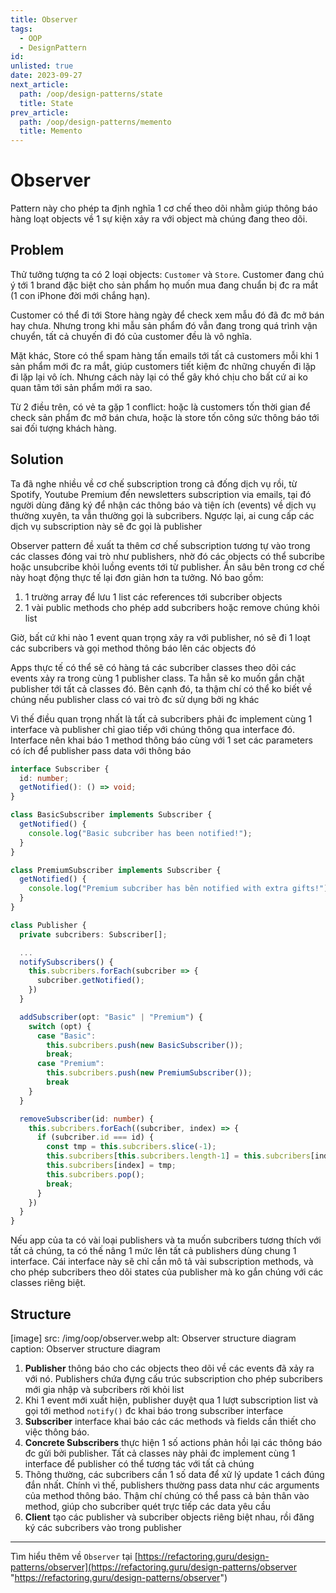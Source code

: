 ```yaml
---
title: Observer
tags:
  - OOP
  - DesignPattern
id:
unlisted: true
date: 2023-09-27
next_article:
  path: /oop/design-patterns/state
  title: State
prev_article:
  path: /oop/design-patterns/memento
  title: Memento
---
```


# Observer

Pattern này cho phép ta định nghĩa 1 cơ chế theo dõi nhằm giúp thông báo hàng loạt objects về 1 sự kiện xảy ra với object mà chúng đang theo dõi.

## Problem

Thử tưởng tượng ta có 2 loại objects: `Customer` và `Store`. Customer đang chú ý tới 1 brand đặc biệt cho sản phẩm họ muốn mua đang chuẩn bị đc ra mắt (1 con iPhone đời mới chắng hạn).

Customer có thể đi tới Store hàng ngày để check xem mẫu đó đã đc mở bán hay chưa. Nhưng trong khi mẫu sản phẩm đó vẫn đang trong quá trình vận chuyển, tất cả chuyến đi đó của customer đều là vô nghĩa.

Mặt khác, Store có thể spam hàng tấn emails tới tất cả customers mỗi khi 1 sản phẩm mới đc ra mắt, giúp customers tiết kiệm đc những chuyến đi lặp đi lặp lại vô ích. Nhưng cách này lại có thể gây khó chịu cho bất cứ ai ko quan tâm tới sản phẩm mới ra sao.

Từ 2 điều trên, có vẻ ta gặp 1 conflict: hoặc là customers tốn thời gian để check sản phẩm đc mở bán chưa, hoặc là store tốn công sức thông báo tới sai đối tượng khách hàng.

## Solution

Ta đã nghe nhiều về cơ chế subscription trong cả đống dịch vụ rồi, từ Spotify, Youtube Premium đến newsletters subscription via emails, tại đó người dùng đăng ký để nhận các thông báo và tiện ích (events) về dịch vụ thường xuyên, ta vẫn thường gọi là subcribers. Ngược lại, ai cung cấp các dịch vụ subscription này sẽ đc gọi là publisher

Observer pattern đề xuất ta thêm cơ chế subscription tương tự vào trong các classes đóng vai trò như publishers, nhờ đó các objects có thể subcribe hoặc unsubcribe khỏi luồng events tới từ publisher. Ẩn sâu bên trong cơ chế này hoạt động thực tế lại đơn giản hơn ta tưởng. Nó bao gồm:

1. 1 trường array để lưu 1 list các references tới subcriber objects
2. 1 vài public methods cho phép add subcribers hoặc remove chúng khỏi list

Giờ, bất cứ khi nào 1 event quan trọng xảy ra với publisher, nó sẽ đi 1 loạt các subcribers và gọi method thông báo lên các objects đó

Apps thực tế có thể sẽ có hàng tá các subcriber classes theo dõi các events xảy ra trong cùng 1 publisher class. Ta hẳn sẽ ko muốn gắn chặt publisher tới tất cả classes đó. Bên cạnh đó, ta thậm chí có thể ko biết về chúng nếu publisher class có vai trò đc sử dụng bởi ng khác

Vì thế điều quan trọng nhất là tất cả subcribers phải đc implement cùng 1 interface và publisher chỉ giao tiếp với chúng thông qua interface đó. Interface nên khai báo 1 method thông báo cùng với 1 set các parameters có ích để publisher pass data với thông báo

```ts
interface Subscriber {
  id: number;
  getNotified(): () => void;
}

class BasicSubscriber implements Subscriber {
  getNotified() {
    console.log("Basic subcriber has been notified!");
  }
}

class PremiumSubscriber implements Subscriber {
  getNotified() {
    console.log("Premium subcriber has bên notified with extra gifts!");
  }
}

class Publisher {
  private subcribers: Subscriber[];

  ...
  notifySubscribers() {
    this.subcribers.forEach(subcriber => {
      subcriber.getNotified();
    })
  }

  addSubscriber(opt: "Basic" | "Premium") {
    switch (opt) {
      case "Basic":
        this.subcribers.push(new BasicSubscriber());
        break;
      case "Premium":
        this.subcribers.push(new PremiumSubscriber());
        break
    }
  }

  removeSubscriber(id: number) {
    this.subcribers.forEach((subcriber, index) => {
      if (subcriber.id === id) {
        const tmp = this.subcribers.slice(-1);
        this.subcribers[this.subcribers.length-1] = this.subcribers[index];
        this.subcribers[index] = tmp;
        this.subcribers.pop();
        break;
      }
    })
  }
}
```

Nếu app của ta có vài loại publishers và ta muốn subcribers tương thích với tất cả chúng, ta có thế nâng 1 mức lên tất cả publishers dùng chung 1 interface. Cái interface này sẽ chỉ cần mô tả vài subscription methods, và cho phép subcribers theo dõi states của publisher mà ko gắn chúng với các classes riêng biệt.

## Structure

[image]
  src: /img/oop/observer.webp
  alt: Observer structure diagram
  caption: Observer structure diagram

1. **Publisher** thông báo cho các objects theo dõi về các events đã xảy ra với nó. Publishers chứa đựng cấu trúc subscription cho phép subcribers mới gia nhập và subcribers rời khỏi list
2. Khi 1 event mới xuất hiện, publisher duyệt qua 1 lượt subscription list và gọi tới method `notify()` đc khai báo trong subscriber interface
3. **Subscriber** interface khai báo các các methods và fields cần thiết cho việc thông báo.
4. **Concrete Subscribers** thực hiện 1 số actions phản hồi lại các thông báo đc gửi bởi publisher. Tất cả classes này phải đc implement cùng 1 interface để publisher có thể tương tác với tất cả chúng
5. Thông thường, các subcribers cần 1 số data để xử lý update 1 cách đúng đắn nhất. Chính vì thế, publishers thường pass data như các arguments của method thông báo. Thậm chí chúng có thể pass cả bản thân vào method, giúp cho subcriber quét trực tiếp các data yêu cầu
6. **Client** tạo các publisher và subcriber objects riêng biệt nhau, rồi đăng ký các subcribers vào trong publisher

---

Tìm hiểu thêm về `Observer` tại [https://refactoring.guru/design-patterns/observer](https://refactoring.guru/design-patterns/observer "https://refactoring.guru/design-patterns/observer")

